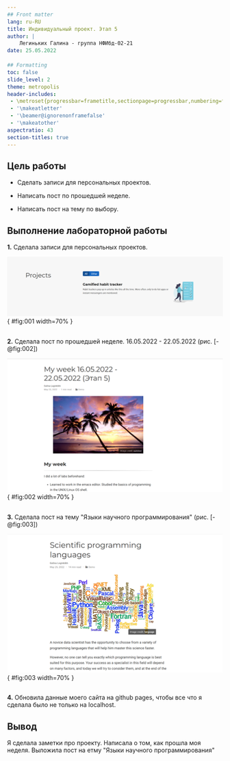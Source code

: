 ```yaml
---
## Front matter
lang: ru-RU
title: Индивидуальный проект. Этап 5
author: |
    Легиньких Галина - группа НФИбд-02-21
date: 25.05.2022

## Formatting
toc: false
slide_level: 2
theme: metropolis
header-includes: 
 - \metroset{progressbar=frametitle,sectionpage=progressbar,numbering=fraction}
 - '\makeatletter'
 - '\beamer@ignorenonframefalse'
 - '\makeatother'
aspectratio: 43
section-titles: true
---
```


## Цель работы

- Сделать записи для персональных проектов.

- Написать пост по прошедшей неделе.

- Написать пост на тему по выбору.

## Выполнение лабораторной работы

**1.** Сделала записи для персональных проектов.

![Проект](image/1.png){ #fig:001 width=70% }

##

**2.** Сделала пост по прошедшей неделе. 16.05.2022 - 22.05.2022 (рис. [-@fig:002])

![My week](image/2.png){ #fig:002 width=70% }

##

**3.** Сделала пост на тему "Языки научного программирования" (рис. [-@fig:003])

![Языки научного программирования](image/3.png){ #fig:003 width=70% }

##

**4.** Обновила данные моего сайта на github pages, чтобы все что я сделала было не только на localhost.

## Вывод 

Я сделала заметки про проекту. Написала о том, как прошла моя неделя. Выложила пост на етму "Языки научного программирования"



